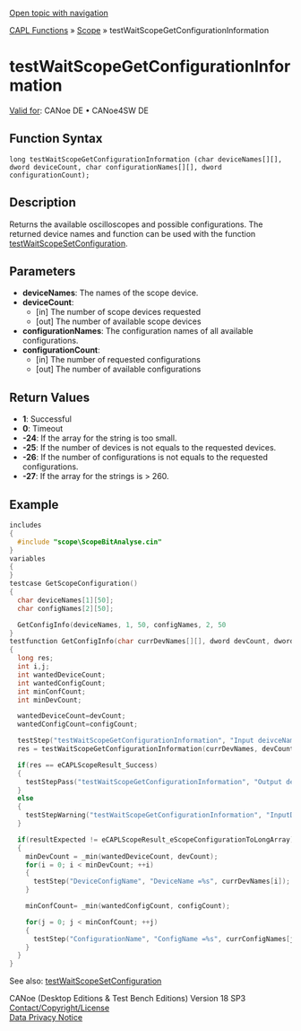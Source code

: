 [Open topic with navigation](../../../../../CANoeDEFamily.htm#Topics/CAPLFunctions/Test/Functions/CAPLfunctionTestWaitScopeGetConfigurationInformation.md)

[CAPL Functions](../../CAPLfunctions.md) » [Scope](../../Scope/CAPLfunctionsScopeOverview.md) » testWaitScopeGetConfigurationInformation

# testWaitScopeGetConfigurationInformation

[Valid for](../../../Shared/FeatureAvailability.md): CANoe DE • CANoe4SW DE

## Function Syntax

```
long testWaitScopeGetConfigurationInformation (char deviceNames[][], dword deviceCount, char configurationNames[][], dword configurationCount);
```

## Description

Returns the available oscilloscopes and possible configurations. The returned device names and function can be used with the function [testWaitScopeSetConfiguration](CAPLfunctiontestWaitScopeSetConfiguration.md).

## Parameters

- **deviceNames**: The names of the scope device.
- **deviceCount**:
  - [in] The number of scope devices requested
  - [out] The number of available scope devices
- **configurationNames**: The configuration names of all available configurations.
- **configurationCount**:
  - [in] The number of requested configurations
  - [out] The number of available configurations

## Return Values

- **1**: Successful
- **0**: Timeout
- **-24**: If the array for the string is too small.
- **-25**: If the number of devices is not equals to the requested devices.
- **-26**: If the number of configurations is not equals to the requested configurations.
- **-27**: If the array for the strings is > 260.

## Example

```c
includes
{
  #include "scope\ScopeBitAnalyse.cin"
}
variables
{
}
testcase GetScopeConfiguration()
{
  char deviceNames[1][50];
  char configNames[2][50];

  GetConfigInfo(deviceNames, 1, 50, configNames, 2, 50
}
testfunction GetConfigInfo(char currDevNames[][], dword devCount, dword devStringLength, char currConfigNames[][], dword configCount, dword confStringLength)
{
  long res;
  int i,j;
  int wantedDeviceCount;
  int wantedConfigCount;
  int minConfCount;
  int minDevCount;

  wantedDeviceCount=devCount;
  wantedConfigCount=configCount;

  testStep("testWaitScopeGetConfigurationInformation", "Input deivceNames [Array-Length: 1d=%d 2d=%d] count %d configNames [Array-Length: 1d=%d 2d=%d] count =%d", devCount, devStringLength, devCount, configCount, confStringLength, configCount);
  res = testWaitScopeGetConfigurationInformation(currDevNames, devCount, currConfigNames, configCount); 

  if(res == eCAPLScopeResult_Success)
  {
    testStepPass("testWaitScopeGetConfigurationInformation", "Output deivceNames devices written %d; config names written %d", devCount, configCount);
  }
  else
  {
    testStepWarning("testWaitScopeGetConfigurationInformation", "InputData doesn't fit request (Error Code %d) deviceCountExpected =%d deviceCountActual =%d configCountExpected =%d configCountActual =%d", res, wantedDeviceCount, devCount, wantedConfigCount, configCount);
  }

  if(resultExpected != eCAPLScopeResult_eScopeConfigurationToLongArray)
  {
    minDevCount = _min(wantedDeviceCount, devCount);
    for(i = 0; i < minDevCount; ++i)
    {
      testStep("DeviceConfigName", "DeviceName =%s", currDevNames[i]);
    }

    minConfCount= _min(wantedConfigCount, configCount);

    for(j = 0; j < minConfCount; ++j)
    {
      testStep("ConfigurationName", "ConfigName =%s", currConfigNames[j]);
    }
  }
}
```

See also: [testWaitScopeSetConfiguration](CAPLfunctiontestWaitScopeSetConfiguration.md)

CANoe (Desktop Editions & Test Bench Editions) Version 18 SP3  
[Contact/Copyright/License](../../../Shared/ContactCopyrightLicense.md)  
[Data Privacy Notice](https://www.vector.com/int/en/company/get-info/privacy-policy/)
